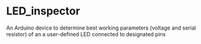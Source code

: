 # LED_inspector
An Arduino device to determine best working parameters (voltage and serial resistor) of an a user-defined LED connected to designated pins
